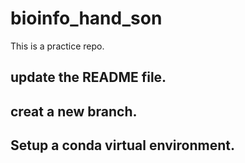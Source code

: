 # bioinfo_hand_son
This is a practice repo.

## update the README file.

## creat a new branch.

## Setup a conda virtual environment.
